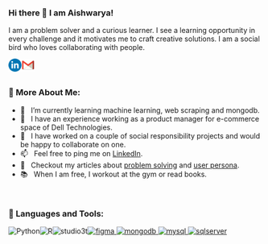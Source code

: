 ### Hi there 👋 I am Aishwarya!
I am a problem solver and a curious learner. I see a learning opportunity in every challenge and it motivates me to craft creative solutions. I am a social bird who loves collaborating with people. 

<a href='https://www.linkedin.com/in/aishwarya-ucd/'><img align='left' alt="linkedin" src="https://raw.githubusercontent.com/shahbajjamil/Social-Meadia-Icons/master/Icons-logos/linkedin-circle.png" height='26px'/></a>
<a href=''><img align='left' alt="twitter" src="https://raw.githubusercontent.com/shahbajjamil/Social-Meadia-Icons/master/Icons-logos/gmail.png" height='26px'/></a>


<br/>
<br/>

  
### 🧐 More About Me:

- 🌱 &nbsp; I’m currently learning machine learning, web scraping and mongodb. 
- 🔭 &nbsp; I have an experience working as a product manager for e-commerce space of Dell Technologies.
- 🤝 &nbsp; I have worked on a couple of social responsibility projects and would be happy to collaborate on one.
- 📫 &nbsp; Feel free to ping me on [LinkedIn](https://www.linkedin.com/in/aishwarya-ucd/).
- 📝 &nbsp; Checkout my articles about [problem solving](https://www.linkedin.com/pulse/problem-solving-11-aishwarya-/) and [user persona](https://www.linkedin.com/pulse/user-persona-aishwarya-/).
- 📚 &nbsp; When I am free, I workout at the gym or read books. 
<br>

### 🔨 Languages and Tools:
<a href="https://www.python.org" target="_blank"><img align="left" alt="Python" height ="42px" src="https://raw.githubusercontent.com/rahul-jha98/github_readme_icons/main/language_and_tools/square/python/python.svg"></a>
<a href="https://www.figma.com/" target="_blank"> <img src="https://raw.githubusercontent.com/rahul-jha98/github_readme_icons/main/language_and_tools/square/figma/figma.svg" alt="figma" height='42px'/> </a>
<a href="https://www.mongodb.com/" target="_blank"> <img src="https://cdn.icon-icons.com/icons2/2415/PNG/512/mongodb_plain_wordmark_logo_icon_146423.png" alt="mongodb" height='42px'/> </a>
<a href="https://www.mysql.com/" target="_blank"> <img src="https://cdn.icon-icons.com/icons2/2699/PNG/512/mysql_official_logo_icon_169938.png" alt="mysql" height='42px'/> </a>
<a href="https://www.microsoft.com/en-us/sql-server" target="_blank"> <img src="https://www.freeiconspng.com/thumbs/sql-server-icon-png/sql-server-icon-png-1.png" alt="sqlserver" height='42px'/> </a>
<a href="https://www.r-project.org/" target="_blank"><img align="left" alt="R" height ="42px" src="https://www.r-project.org/logo/Rlogo.svg"></a>
<a href="https://studio3t.com/" target="_blank"><img align="left" alt="studio3t" height ="42px" src="https://webassets.mongodb.com/_com_assets/cms/3T_Logo_pos@1.75x-6sxhbwp9mx.png"></a>



